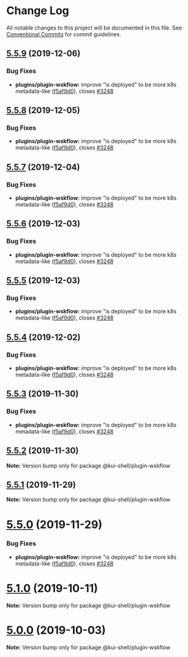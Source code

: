 # Change Log

All notable changes to this project will be documented in this file.
See [Conventional Commits](https://conventionalcommits.org) for commit guidelines.

## [5.5.9](https://github.com/IBM/kui/compare/v4.5.0...v5.5.9) (2019-12-06)

### Bug Fixes

- **plugins/plugin-wskflow:** improve "is deployed" to be more k8s metadata-like ([f5af9d0](https://github.com/IBM/kui/commit/f5af9d0)), closes [#3248](https://github.com/IBM/kui/issues/3248)

## [5.5.8](https://github.com/IBM/kui/compare/v4.5.0...v5.5.8) (2019-12-05)

### Bug Fixes

- **plugins/plugin-wskflow:** improve "is deployed" to be more k8s metadata-like ([f5af9d0](https://github.com/IBM/kui/commit/f5af9d0)), closes [#3248](https://github.com/IBM/kui/issues/3248)

## [5.5.7](https://github.com/IBM/kui/compare/v4.5.0...v5.5.7) (2019-12-04)

### Bug Fixes

- **plugins/plugin-wskflow:** improve "is deployed" to be more k8s metadata-like ([f5af9d0](https://github.com/IBM/kui/commit/f5af9d0)), closes [#3248](https://github.com/IBM/kui/issues/3248)

## [5.5.6](https://github.com/IBM/kui/compare/v4.5.0...v5.5.6) (2019-12-03)

### Bug Fixes

- **plugins/plugin-wskflow:** improve "is deployed" to be more k8s metadata-like ([f5af9d0](https://github.com/IBM/kui/commit/f5af9d0)), closes [#3248](https://github.com/IBM/kui/issues/3248)

## [5.5.5](https://github.com/IBM/kui/compare/v4.5.0...v5.5.5) (2019-12-03)

### Bug Fixes

- **plugins/plugin-wskflow:** improve "is deployed" to be more k8s metadata-like ([f5af9d0](https://github.com/IBM/kui/commit/f5af9d0)), closes [#3248](https://github.com/IBM/kui/issues/3248)

## [5.5.4](https://github.com/IBM/kui/compare/v4.5.0...v5.5.4) (2019-12-02)

### Bug Fixes

- **plugins/plugin-wskflow:** improve "is deployed" to be more k8s metadata-like ([f5af9d0](https://github.com/IBM/kui/commit/f5af9d0)), closes [#3248](https://github.com/IBM/kui/issues/3248)

## [5.5.3](https://github.com/IBM/kui/compare/v4.5.0...v5.5.3) (2019-11-30)

### Bug Fixes

- **plugins/plugin-wskflow:** improve "is deployed" to be more k8s metadata-like ([f5af9d0](https://github.com/IBM/kui/commit/f5af9d0)), closes [#3248](https://github.com/IBM/kui/issues/3248)

## [5.5.2](https://github.com/IBM/kui/compare/v5.5.1...v5.5.2) (2019-11-30)

**Note:** Version bump only for package @kui-shell/plugin-wskflow

## [5.5.1](https://github.com/IBM/kui/compare/v5.5.0...v5.5.1) (2019-11-29)

**Note:** Version bump only for package @kui-shell/plugin-wskflow

# [5.5.0](https://github.com/IBM/kui/compare/v4.5.0...v5.5.0) (2019-11-29)

### Bug Fixes

- **plugins/plugin-wskflow:** improve "is deployed" to be more k8s metadata-like ([f5af9d0](https://github.com/IBM/kui/commit/f5af9d0)), closes [#3248](https://github.com/IBM/kui/issues/3248)

# [5.1.0](https://github.com/IBM/kui/compare/v4.5.0...v5.1.0) (2019-10-11)

**Note:** Version bump only for package @kui-shell/plugin-wskflow

# [5.0.0](https://github.com/IBM/kui/compare/v4.5.0...v5.0.0) (2019-10-03)

**Note:** Version bump only for package @kui-shell/plugin-wskflow

